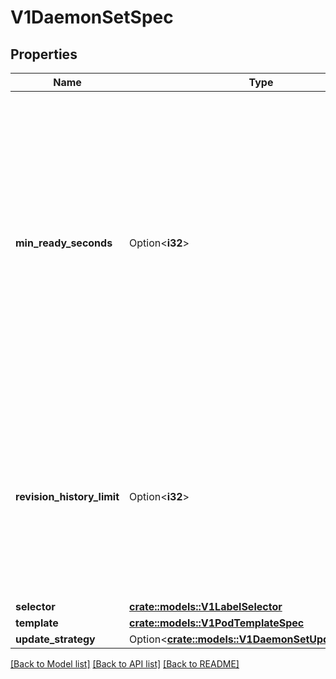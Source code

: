 # V1DaemonSetSpec

## Properties

Name | Type | Description | Notes
------------ | ------------- | ------------- | -------------
**min_ready_seconds** | Option<**i32**> | The minimum number of seconds for which a newly created DaemonSet pod should be ready without any of its container crashing, for it to be considered available. Defaults to 0 (pod will be considered available as soon as it is ready). | [optional]
**revision_history_limit** | Option<**i32**> | The number of old history to retain to allow rollback. This is a pointer to distinguish between explicit zero and not specified. Defaults to 10. | [optional]
**selector** | [**crate::models::V1LabelSelector**](v1.LabelSelector.md) |  | 
**template** | [**crate::models::V1PodTemplateSpec**](v1.PodTemplateSpec.md) |  | 
**update_strategy** | Option<[**crate::models::V1DaemonSetUpdateStrategy**](v1.DaemonSetUpdateStrategy.md)> |  | [optional]

[[Back to Model list]](../README.md#documentation-for-models) [[Back to API list]](../README.md#documentation-for-api-endpoints) [[Back to README]](../README.md)


